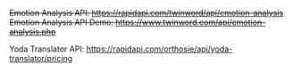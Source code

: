 ~~Emotion Analysis API: https://rapidapi.com/twinword/api/emotion-analysis 
Emotion Analysis API Demo: https://www.twinword.com/api/emotion-analysis.php~~

Yoda Translator API: https://rapidapi.com/orthosie/api/yoda-translator/pricing
